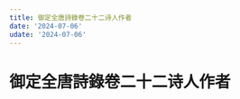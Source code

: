 ```yaml
---
title: 御定全唐詩錄卷二十二诗人作者
date: '2024-07-06'
udate: '2024-07-06'
---
```

# 御定全唐詩錄卷二十二诗人作者

<AuthorPage :authorMap="authorMap" :chapternum="22" />

<script setup>
const chapter = '卷二十二';
import authorMap from '/data/qtsl/卷二十二/author.json'
</script>
